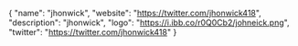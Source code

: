 {
  "name": "jhonwick",
  "website": "https://twitter.com/jhonwick418",
  "description": "jhonwick",
  "logo": "https://i.ibb.co/r0Q0Cb2/johneick.png",
  "twitter": "https://twitter.com/jhonwick418"
}
